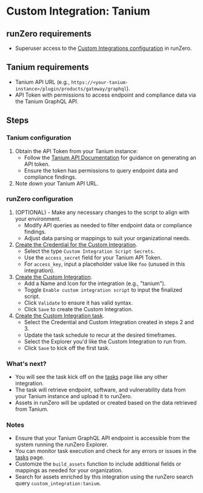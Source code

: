 # Custom Integration: Tanium

## runZero requirements

- Superuser access to the [Custom Integrations configuration](https://console.runzero.com/custom-integrations) in runZero.

## Tanium requirements

- Tanium API URL (e.g., `https://<your-tanium-instance>/plugin/products/gateway/graphql`).
- API Token with permissions to access endpoint and compliance data via the Tanium GraphQL API.

## Steps

### Tanium configuration

1. Obtain the API Token from your Tanium instance:
   - Follow the [Tanium API Documentation](https://docs.tanium.com/) for guidance on generating an API token.
   - Ensure the token has permissions to query endpoint data and compliance findings.
2. Note down your Tanium API URL.

### runZero configuration

1. (OPTIONAL) - Make any necessary changes to the script to align with your environment.
    - Modify API queries as needed to filter endpoint data or compliance findings.
    - Adjust data parsing or mappings to suit your organizational needs.
2. [Create the Credential for the Custom Integration](https://console.runzero.com/credentials).
    - Select the type `Custom Integration Script Secrets`.
    - Use the `access_secret` field for your Tanium API Token.
    - For `access_key`, input a placeholder value like `foo` (unused in this integration).
3. [Create the Custom Integration](https://console.runzero.com/custom-integrations/new).
    - Add a Name and Icon for the integration (e.g., "tanium").
    - Toggle `Enable custom integration script` to input the finalized script.
    - Click `Validate` to ensure it has valid syntax.
    - Click `Save` to create the Custom Integration.
4. [Create the Custom Integration task](https://console.runzero.com/ingest/custom/).
    - Select the Credential and Custom Integration created in steps 2 and 3.
    - Update the task schedule to recur at the desired timeframes.
    - Select the Explorer you'd like the Custom Integration to run from.
    - Click `Save` to kick off the first task.

### What's next?

- You will see the task kick off on the [tasks](https://console.runzero.com/tasks) page like any other integration.
- The task will retrieve endpoint, software, and vulnerability data from your Tanium instance and upload it to runZero.
- Assets in runZero will be updated or created based on the data retrieved from Tanium.

### Notes

- Ensure that your Tanium GraphQL API endpoint is accessible from the system running the runZero Explorer.
- You can monitor task execution and check for any errors or issues in the [tasks](https://console.runzero.com/tasks) page.
- Customize the `build_assets` function to include additional fields or mappings as needed for your organization.
- Search for assets enriched by this integration using the runZero search query `custom_integration:tanium`.
